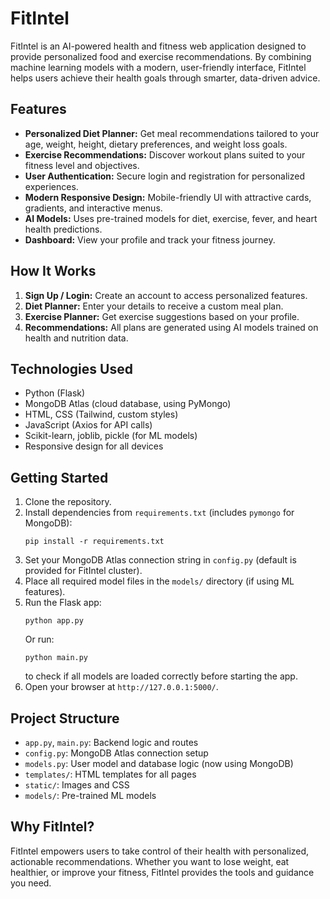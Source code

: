 # FitIntel

FitIntel is an AI-powered health and fitness web application designed to provide personalized food and exercise recommendations. By combining machine learning models with a modern, user-friendly interface, FitIntel helps users achieve their health goals through smarter, data-driven advice.

## Features

- **Personalized Diet Planner:** Get meal recommendations tailored to your age, weight, height, dietary preferences, and weight loss goals.
- **Exercise Recommendations:** Discover workout plans suited to your fitness level and objectives.
- **User Authentication:** Secure login and registration for personalized experiences.
- **Modern Responsive Design:** Mobile-friendly UI with attractive cards, gradients, and interactive menus.
- **AI Models:** Uses pre-trained models for diet, exercise, fever, and heart health predictions.
- **Dashboard:** View your profile and track your fitness journey.

## How It Works

1. **Sign Up / Login:** Create an account to access personalized features.
2. **Diet Planner:** Enter your details to receive a custom meal plan.
3. **Exercise Planner:** Get exercise suggestions based on your profile.
4. **Recommendations:** All plans are generated using AI models trained on health and nutrition data.


## Technologies Used

- Python (Flask)
- MongoDB Atlas (cloud database, using PyMongo)
- HTML, CSS (Tailwind, custom styles)
- JavaScript (Axios for API calls)
- Scikit-learn, joblib, pickle (for ML models)
- Responsive design for all devices



## Getting Started

1. Clone the repository.
2. Install dependencies from `requirements.txt` (includes `pymongo` for MongoDB):
   ```
   pip install -r requirements.txt
   ```
3. Set your MongoDB Atlas connection string in `config.py` (default is provided for FitIntel cluster).
4. Place all required model files in the `models/` directory (if using ML features).
5. Run the Flask app:
   ```
   python app.py
   ```
   Or run:
   ```
   python main.py
   ```
   to check if all models are loaded correctly before starting the app.
6. Open your browser at `http://127.0.0.1:5000/`.


## Project Structure

- `app.py`, `main.py`: Backend logic and routes
- `config.py`: MongoDB Atlas connection setup
- `models.py`: User model and database logic (now using MongoDB)
- `templates/`: HTML templates for all pages
- `static/`: Images and CSS
- `models/`: Pre-trained ML models

## Why FitIntel?

FitIntel empowers users to take control of their health with personalized, actionable recommendations. Whether you want to lose weight, eat healthier, or improve your fitness, FitIntel provides the tools and guidance you need.
